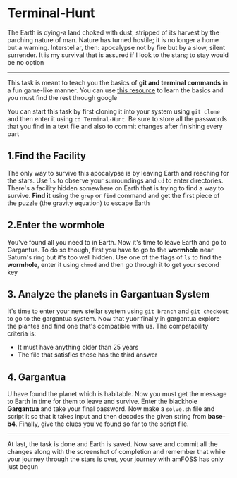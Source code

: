 # Terminal-Hunt

The Earth is dying-a land choked with dust, stripped of its harvest by the parching nature of man. Nature has turned hostile; it is no longer a home but a warning. Interstellar, then: apocalypse not by fire but by a slow, silent surrender. It is my survival that is assured if I look to the stars; to stay would be no option<hr>

This task is meant to teach you the basics of **git and terminal commands** in a fun game-like manner. You can use [this resource](https://linuxjourney.com/lesson/the-shell) to learn the basics and you must find the rest through google

You can start this task by first cloning it into your system using `git clone` and then enter it using `cd Terminal-Hunt`. Be sure to store all the passwords that you find in a text file and also to commit changes after finishing every part

## 1.Find the Facility

The only way to survive this apocalypse is by leaving Earth and reaching for the stars. Use `ls` to observe your surroundings and `cd` to enter directories. There's a facility hidden somewhere on Earth that is trying to find a way to survive. **Find it** using the `grep` or `find` command and get the first piece of the puzzle (the gravity equation) to escape Earth

## 2.Enter the wormhole

You've found all you need to in Earth. Now it's time to leave Earth and go to Gargantua. To do so though, first you have to go to the **wormhole** near Saturn's ring but it's too well hidden. Use one of the flags of `ls` to find the **wormhole**, enter it using `chmod` and then go through it to get your second key

## 3. Analyze the planets in Gargantuan System

It's time to enter your new stellar system using `git branch` and `git checkout` to go to the gargantua system. Now that yuor finally in gargantua explore the plantes and find one that's compatible with us. The compatability criteria is:

- It must have anything older than 25 years
- The file that satisfies these has the third answer

## 4. Gargantua

U have found the planet which is habitable. Now you must get the message to Earth in time for them to leave and survive. Enter the blackhole **Gargantua** and take your final password. Now make a `solve.sh` file and script it so that it takes input and then decodes the given string from **base-b4**. Finally, give the clues you've found so far to the script file. <hr>

At last, the task is done and Earth is saved. Now save and commit all the changes along with the screenshot of completion and remember that while your journey through the stars is over, your journey with amFOSS has only just begun
